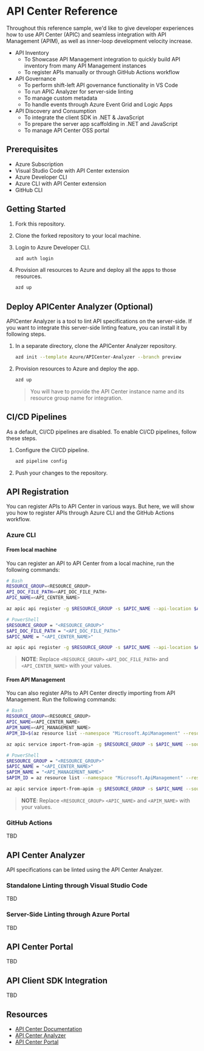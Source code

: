 # API Center Reference

Throughout this reference sample, we'd like to give developer experiences how to use API Center (APIC) and seamless integration with API Management (APIM), as well as inner-loop development velocity increase.

- API Inventory
  - To Showcase API Management integration to quickly build API inventory from many API Management instances
  - To register APIs manually or through GitHub Actions workflow
- API Governance
  - To perform shift-left API governance functionality in VS Code
  - To run APIC Analyzer for server-side linting
  - To manage custom metadata
  - To handle events through Azure Event Grid and Logic Apps
- API Discovery and Consumption
  - To integrate the client SDK in .NET & JavaScript
  - To prepare the server app scaffolding in .NET and JavaScript
  - To manage API Center OSS portal

## Prerequisites

- Azure Subscription
- Visual Studio Code with API Center extension
- Azure Developer CLI
- Azure CLI with API Center extension
- GitHub CLI

## Getting Started

1. Fork this repository.
1. Clone the forked repository to your local machine.
1. Login to Azure Developer CLI.

    ```bash
    azd auth login
    ```

1. Provision all resources to Azure and deploy all the apps to those resources.

    ```bash
    azd up
    ```

## Deploy APICenter Analyzer (Optional)

APICenter Analyzer is a tool to lint API specifications on the server-side. If you want to integrate this server-side linting feature, you can install it by following steps.

1. In a separate directory, clone the APICenter Analyzer repository.

    ```bash
    azd init --template Azure/APICenter-Analyzer --branch preview
    ```

1. Provision resources to Azure and deploy the app.

    ```bash
    azd up
    ```

   > You will have to provide the API Center instance name and its resource group name for integration.

## CI/CD Pipelines

As a default, CI/CD pipelines are disabled. To enable CI/CD pipelines, follow these steps.

1. Configure the CI/CD pipeline.

    ```bash
    azd pipeline config
    ```

1. Push your changes to the repository.

## API Registration

You can register APIs to API Center in various ways. But here, we will show you how to register APIs through Azure CLI and the GitHub Actions workflow.

### Azure CLI

#### From local machine

You can register an API to API Center from a local machine, run the following commands:

```bash
# Bash
RESOURCE_GROUP=<RESOURCE_GROUP>
API_DOC_FILE_PATH=<API_DOC_FILE_PATH>
APIC_NAME=<API_CENTER_NAME>

az apic api register -g $RESOURCE_GROUP -s $APIC_NAME --api-location $API_DOC_FILE_PATH

# PowerShell
$RESOURCE_GROUP = "<RESOURCE_GROUP>"
$API_DOC_FILE_PATH = "<API_DOC_FILE_PATH>"
$APIC_NAME = "<API_CENTER_NAME>"

az apic api register -g $RESOURCE_GROUP -s $APIC_NAME --api-location $API_DOC_FILE_PATH
```

> **NOTE**: Replace `<RESOURCE_GROUP>` `<API_DOC_FILE_PATH>` and `<API_CENTER_NAME>` with your values.

#### From API Management

You can also register APIs to API Center directly importing from API Management. Run the following commands:

```bash
# Bash
RESOURCE_GROUP=<RESOURCE_GROUP>
APIC_NAME=<API_CENTER_NAME>
APIM_NAME=<API_MANAGEMENT_NAME>
APIM_ID=$(az resource list --namespace "Microsoft.ApiManagement" --resource-type "service" -g $RESOURCE_GROUP --query "[].id" -o tsv)

az apic service import-from-apim -g $RESOURCE_GROUP -s $APIC_NAME --source-resource-ids "$APIM_ID/apis/*"

# PowerShell
$RESOURCE_GROUP = "<RESOURCE_GROUP>"
$APIC_NAME = "<API_CENTER_NAME>"
$APIM_NAME = "<API_MANAGEMENT_NAME>"
$APIM_ID = az resource list --namespace "Microsoft.ApiManagement" --resource-type "service" -g $RESOURCE_GROUP --query "[].id" -o tsv

az apic service import-from-apim -g $RESOURCE_GROUP -s $APIC_NAME --source-resource-ids "$APIM_ID/apis/*"
```

> **NOTE**: Replace `<RESOURCE_GROUP>` `<APIC_NAME>` and `<APIM_NAME>` with your values.

### GitHub Actions

TBD

## API Center Analyzer

API specifications can be linted using the API Center Analyzer.

### Standalone Linting through Visual Studio Code

TBD

### Server-Side Linting through Azure Portal

TBD

## API Center Portal

TBD

## API Client SDK Integration

TBD

## Resources

- [API Center Documentation](https://aka.ms/apicenter)
- [API Center Analyzer](https://aka.ms/apicenter-analyzer)
- [API Center Portal](https://aka.ms/apicenter-portal)
